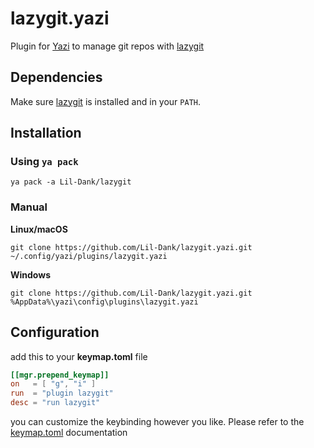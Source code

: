 # lazygit.yazi
Plugin for [Yazi](https://github.com/sxyazi/yazi) to manage git repos with [lazygit](https://github.com/jesseduffield/lazygit)
## Dependencies
Make sure [lazygit](https://github.com/jesseduffield/lazygit) is installed and in your `PATH`.
## Installation

### Using `ya pack`
```
ya pack -a Lil-Dank/lazygit
```

### Manual
**Linux/macOS**
```
git clone https://github.com/Lil-Dank/lazygit.yazi.git ~/.config/yazi/plugins/lazygit.yazi
```
**Windows**
```
git clone https://github.com/Lil-Dank/lazygit.yazi.git %AppData%\yazi\config\plugins\lazygit.yazi
```
## Configuration
add this to your **keymap.toml** file
```toml
[[mgr.prepend_keymap]]
on   = [ "g", "i" ]
run  = "plugin lazygit"
desc = "run lazygit"
```
you can customize the keybinding however you like. Please refer to the [keymap.toml](https://yazi-rs.github.io/docs/configuration/keymap) documentation
